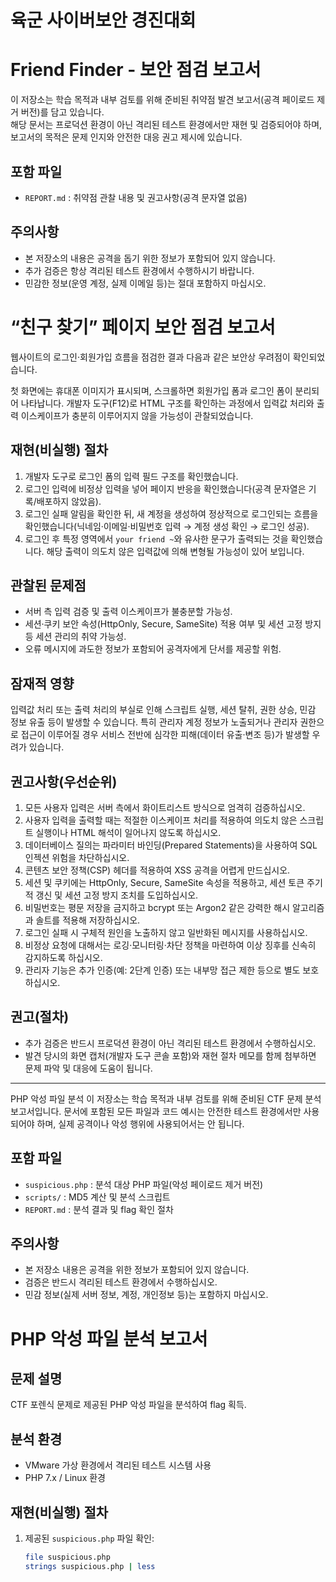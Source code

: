 # 육군 사이버보안 경진대회
# Friend Finder - 보안 점검 보고서
이 저장소는 학습 목적과 내부 검토를 위해 준비된 취약점 발견 보고서(공격 페이로드 제거 버전)를 담고 있습니다.  
해당 문서는 프로덕션 환경이 아닌 격리된 테스트 환경에서만 재현 및 검증되어야 하며, 보고서의 목적은 문제 인지와 안전한 대응 권고 제시에 있습니다.

## 포함 파일
- `REPORT.md` : 취약점 관찰 내용 및 권고사항(공격 문자열 없음)

## 주의사항
- 본 저장소의 내용은 공격을 돕기 위한 정보가 포함되어 있지 않습니다.
- 추가 검증은 항상 격리된 테스트 환경에서 수행하시기 바랍니다.
- 민감한 정보(운영 계정, 실제 이메일 등)는 절대 포함하지 마십시오.
# “친구 찾기” 페이지 보안 점검 보고서

웹사이트의 로그인·회원가입 흐름을 점검한 결과 다음과 같은 보안상 우려점이 확인되었습니다.

첫 화면에는 휴대폰 이미지가 표시되며, 스크롤하면 회원가입 폼과 로그인 폼이 분리되어 나타납니다. 개발자 도구(F12)로 HTML 구조를 확인하는 과정에서 입력값 처리와 출력 이스케이프가 충분히 이루어지지 않을 가능성이 관찰되었습니다.

## 재현(비실행) 절차
1. 개발자 도구로 로그인 폼의 입력 필드 구조를 확인했습니다.
2. 로그인 입력에 비정상 입력을 넣어 페이지 반응을 확인했습니다(공격 문자열은 기록/배포하지 않았음).
3. 로그인 실패 알림을 확인한 뒤, 새 계정을 생성하여 정상적으로 로그인되는 흐름을 확인했습니다(닉네임·이메일·비밀번호 입력 → 계정 생성 확인 → 로그인 성공).
4. 로그인 후 특정 영역에서 `your friend ~`와 유사한 문구가 출력되는 것을 확인했습니다. 해당 출력이 의도치 않은 입력값에 의해 변형될 가능성이 있어 보입니다.

## 관찰된 문제점
- 서버 측 입력 검증 및 출력 이스케이프가 불충분할 가능성.
- 세션·쿠키 보안 속성(HttpOnly, Secure, SameSite) 적용 여부 및 세션 고정 방지 등 세션 관리의 취약 가능성.
- 오류 메시지에 과도한 정보가 포함되어 공격자에게 단서를 제공할 위험.

## 잠재적 영향
입력값 처리 또는 출력 처리의 부실로 인해 스크립트 실행, 세션 탈취, 권한 상승, 민감 정보 유출 등이 발생할 수 있습니다. 특히 관리자 계정 정보가 노출되거나 관리자 권한으로 접근이 이루어질 경우 서비스 전반에 심각한 피해(데이터 유출·변조 등)가 발생할 우려가 있습니다.

## 권고사항(우선순위)
1. 모든 사용자 입력은 서버 측에서 화이트리스트 방식으로 엄격히 검증하십시오.  
2. 사용자 입력을 출력할 때는 적절한 이스케이프 처리를 적용하여 의도치 않은 스크립트 실행이나 HTML 해석이 일어나지 않도록 하십시오.  
3. 데이터베이스 질의는 파라미터 바인딩(Prepared Statements)을 사용하여 SQL 인젝션 위험을 차단하십시오.  
4. 콘텐츠 보안 정책(CSP) 헤더를 적용하여 XSS 공격을 어렵게 만드십시오.  
5. 세션 및 쿠키에는 HttpOnly, Secure, SameSite 속성을 적용하고, 세션 토큰 주기적 갱신 및 세션 고정 방지 조치를 도입하십시오.  
6. 비밀번호는 평문 저장을 금지하고 bcrypt 또는 Argon2 같은 강력한 해시 알고리즘과 솔트를 적용해 저장하십시오.  
7. 로그인 실패 시 구체적 원인을 노출하지 않고 일반화된 메시지를 사용하십시오.  
8. 비정상 요청에 대해서는 로깅·모니터링·차단 정책을 마련하여 이상 징후를 신속히 감지하도록 하십시오.  
9. 관리자 기능은 추가 인증(예: 2단계 인증) 또는 내부망 접근 제한 등으로 별도 보호하십시오.

## 권고(절차)
- 추가 검증은 반드시 프로덕션 환경이 아닌 격리된 테스트 환경에서 수행하십시오.
- 발견 당시의 화면 캡처(개발자 도구 콘솔 포함)와 재현 절차 메모를 함께 첨부하면 문제 파악 및 대응에 도움이 됩니다.


<hr>
PHP 악성 파일 분석
이 저장소는 학습 목적과 내부 검토를 위해 준비된 CTF 문제 분석 보고서입니다.  
문서에 포함된 모든 파일과 코드 예시는 안전한 테스트 환경에서만 사용되어야 하며, 실제 공격이나 악성 행위에 사용되어서는 안 됩니다.

## 포함 파일
- `suspicious.php` : 분석 대상 PHP 파일(악성 페이로드 제거 버전)
- `scripts/` : MD5 계산 및 분석 스크립트
- `REPORT.md` : 분석 결과 및 flag 확인 절차

## 주의사항
- 본 저장소 내용은 공격을 위한 정보가 포함되어 있지 않습니다.
- 검증은 반드시 격리된 테스트 환경에서 수행하십시오.
- 민감 정보(실제 서버 정보, 계정, 개인정보 등)는 포함하지 마십시오.

# PHP 악성 파일 분석 보고서

## 문제 설명
CTF 포렌식 문제로 제공된 PHP 악성 파일을 분석하여 flag 획득.

## 분석 환경
- VMware 가상 환경에서 격리된 테스트 시스템 사용
- PHP 7.x / Linux 환경

## 재현(비실행) 절차
1. 제공된 `suspicious.php` 파일 확인:  
   ```bash
   file suspicious.php
   strings suspicious.php | less

